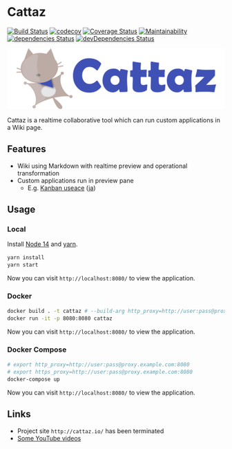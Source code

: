 # Cattaz

[![Build Status](https://travis-ci.org/FujitsuLaboratories/cattaz.svg?branch=master)](https://travis-ci.org/FujitsuLaboratories/cattaz)
[![codecov](https://codecov.io/gh/FujitsuLaboratories/cattaz/branch/master/graph/badge.svg)](https://codecov.io/gh/FujitsuLaboratories/cattaz)
[![Coverage Status](https://coveralls.io/repos/github/FujitsuLaboratories/cattaz/badge.svg?branch=master)](https://coveralls.io/github/FujitsuLaboratories/cattaz?branch=master)
[![Maintainability](https://api.codeclimate.com/v1/badges/4c3a48fb279c44d0ec7b/maintainability)](https://codeclimate.com/github/FujitsuLaboratories/cattaz/maintainability)
[![dependencies Status](https://david-dm.org/FujitsuLaboratories/cattaz/status.svg)](https://david-dm.org/FujitsuLaboratories/cattaz)
[![devDependencies Status](https://david-dm.org/FujitsuLaboratories/cattaz/dev-status.svg)](https://david-dm.org/FujitsuLaboratories/cattaz?type=dev)

![Cattaz](docs/assets/cattaz.png "Cattaz")

Cattaz is a realtime collaborative tool which can run custom applications in a Wiki page.

## Features

* Wiki using Markdown with realtime preview and operational transformation
* Custom applications run in preview pane
  * E.g. [Kanban useace](https://www.youtube.com/watch?v=V7lqCuoK9Lw) ([ja](https://www.youtube.com/watch?v=vmm9y5bRehQ))

## Usage

### Local

Install [Node 14](https://nodejs.org/en/download/) and [yarn](https://yarnpkg.com/getting-started/install).

```bash
yarn install
yarn start
```

Now you can visit `http://localhost:8080/` to view the application.

### Docker

```bash
docker build . -t cattaz # --build-arg http_proxy=http://user:pass@proxy.example.com:8080 --build-arg https_proxy=http://user:pass@proxy.example.com:8080
docker run -it -p 8080:8080 cattaz
```

Now you can visit `http://localhost:8080/` to view the application.

### Docker Compose

```bash
# export http_proxy=http://user:pass@proxy.example.com:8080
# export https_proxy=http://user:pass@proxy.example.com:8080
docker-compose up
```

Now you can visit `http://localhost:8080/` to view the application.

## Links

* Project site `http://cattaz.io/` has been terminated
* [Some YouTube videos](https://www.youtube.com/channel/UCi7df3g6U6XJsOe7NwL24vg/videos)
